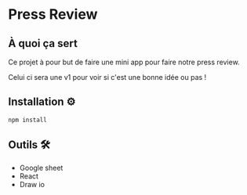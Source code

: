 # Press Review 

## À quoi ça sert 

Ce projet à pour but de faire une mini app pour faire notre press review.

Celui ci sera une v1 pour voir si c'est une bonne idée ou pas !

## Installation ⚙️

```shell
npm install
```

## Outils 🛠

- Google sheet
- React
- Draw io
